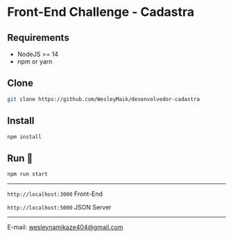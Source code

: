 # Front-End Challenge - Cadastra

## Requirements

- NodeJS >= 14
- npm or yarn

## Clone

```bash
git clone https://github.com/WesleyMaik/desenvolvedor-cadastra
```

## Install

```bash
npm install
```

## Run 🚀

```bash
npm run start
```

---

`http://localhost:3000` Front-End

`http://localhost:5000` JSON Server

---

E-mail: wesleynamikaze404@gmail.com
